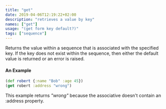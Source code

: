 ```yaml
---
title: "get"
date: 2019-04-06T12:19:22+02:00
description: "retrieves a value by key"
names: ["get"]
usage: "(get form key default?)"
tags: ["sequence"]
---
```

Returns the value within a sequence that is associated with the specified key. If the key does not exist within the sequence, then either the default value is returned or an error is raised.

#### An Example

```clojure
(def robert {:name "Bob" :age 45})
(get robert :address "wrong")
```

This example returns _"wrong"_ because the associative doesn't contain an :address property.
